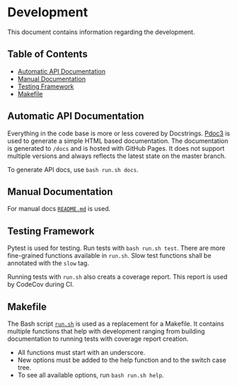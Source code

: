 <!-- omit in toc -->

# Development

This document contains information regarding the development.

<!-- omit in toc -->

## Table of Contents

- [Automatic API Documentation](#automatic-api-documentation)
- [Manual Documentation](#manual-documentation)
- [Testing Framework](#testing-framework)
- [Makefile](#makefile)

## Automatic API Documentation

Everything in the code base is more or less covered by Docstrings.
[Pdoc3](https://pypi.org/project/pdoc3/) is used to generate a simple HTML based
documentation. The documentation is generated to `/docs` and is hosted with
GitHub Pages. It does not support multiple versions and always reflects the
latest state on the master branch.

To generate API docs, use `bash run.sh docs`.

## Manual Documentation

For manual docs [`README.md`](/README.md) is used.

## Testing Framework

Pytest is used for testing. Run tests with `bash run.sh test`. There are more
fine-grained functions available in `run.sh`. Slow test functions shall be
annotated with the `slow` tag.

Running tests with `run.sh` also creats a coverage report. This report is used
by CodeCov during CI.

## Makefile

The Bash script [`run.sh`](/run.sh) is used as a replacement for a Makefile. It
contains multiple functions that help with development ranging from building
documentation to running tests with coverage report creation.

- All functions must start with an underscore.
- New options must be added to the help function and to the switch case tree.
- To see all available options, run `bash run.sh help`.
